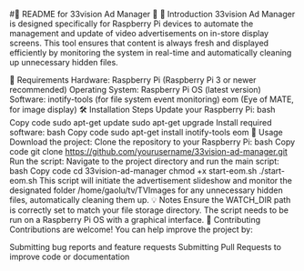 #🌟 README for 33vision Ad Manager 🌟
🚀 Introduction
33vision Ad Manager is designed specifically for Raspberry Pi devices to automate the management and update of video advertisements on in-store display screens. This tool ensures that content is always fresh and displayed efficiently by monitoring the system in real-time and automatically cleaning up unnecessary hidden files.

🔧 Requirements
Hardware: Raspberry Pi (Raspberry Pi 3 or newer recommended)
Operating System: Raspberry Pi OS (latest version)
Software:
inotify-tools (for file system event monitoring)
eom (Eye of MATE, for image display)
🛠 Installation Steps
Update your Raspberry Pi:
bash
Copy code
sudo apt-get update
sudo apt-get upgrade
Install required software:
bash
Copy code
sudo apt-get install inotify-tools eom
📝 Usage
Download the project:
Clone the repository to your Raspberry Pi:
bash
Copy code
git clone https://github.com/yourusername/33vision-ad-manager.git
Run the script:
Navigate to the project directory and run the main script:
bash
Copy code
cd 33vision-ad-manager
chmod +x start-eom.sh
./start-eom.sh
This script will initiate the advertisement slideshow and monitor the designated folder /home/gaolu/tv/TVImages for any unnecessary hidden files, automatically cleaning them up.
💡 Notes
Ensure the WATCH_DIR path is correctly set to match your file storage directory.
The script needs to be run on a Raspberry Pi OS with a graphical interface.
🌟 Contributing
Contributions are welcome! You can help improve the project by:

Submitting bug reports and feature requests
Submitting Pull Requests to improve code or documentation

